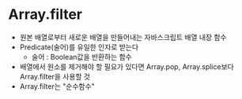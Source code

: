 # Array.filter

- 원본 배열로부터 새로운 배열을 만들어내는 자바스크립트 배열 내장 함수
- Predicate(술어)를 유일한 인자로 받는다
  - 술어 : Boolean값을 반환하는 함수
- 배열에서 원소를 제거해야 할 필요가 있다면 Array.pop, Array.splice보다
  Array.filter을 사용할 것
- Array.filter는 "순수함수"
